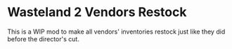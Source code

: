 # Wasteland 2 Vendors Restock

This is a WIP mod to make all vendors' inventories restock just like they did before the director's cut.
